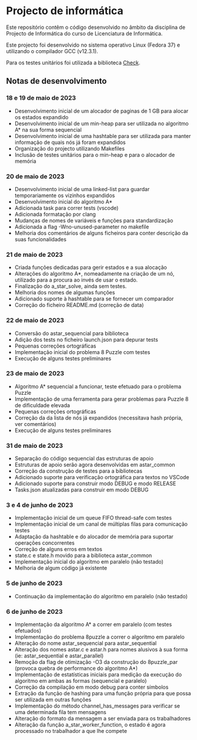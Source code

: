 # Projecto de informática 

Este repositório contêm o código desenvolvido no âmbito da disciplina de Projecto de Informática do curso de Licenciatura de Informática. 

Este projecto foi desenvolvido no sistema operativo Linux (Fedora 37) e utilizando o compilador GCC (v12.3.1).

Para os testes unitários foi utilizada a biblioteca [Check](https://libcheck.github.io/check/). 

## Notas de desenvolvimento

### 18 e 19 de maio de 2023 

* Desenvolvimento inicial de um alocador de paginas de 1 GB para alocar os estados expandido
* Desenvolvimento inicial de um min-heap para ser utilizada no algoritmo A* na sua forma sequencial
* Desenvolvimento inicial de uma hashtable para ser utilizada para manter informação de quais nós já foram expandidos
* Organização do projecto utilizando Makefiles
* Inclusão de testes unitários para o min-heap e para o alocador de memória

### 20 de maio de 2023

* Desenvolvimento inicial de uma linked-list para guardar temporariamente os vizinhos expandidos
* Desenvolvimento inicial do algoritmo A*
* Adicionada task para correr tests (vscode)
* Adicionada formatação por clang
* Mudanças de nomes de variáveis e funções para standardização
* Adicionada a flag -Wno-unused-parameter no makefile
* Melhoria dos comentários de alguns ficheiros para conter descrição da suas funcionalidades

### 21 de maio de 2023

* Criada funções dedicadas para gerir estados e a sua alocação
* Alterações do algoritmo A*, nomeadamente na criação de um nó, utilizado para a procura ao invés de usar o estado. 
* Finalização do a_star_solve, ainda sem testes.
* Melhoria dos nomes de algumas funções
* Adicionado suporte à hashtable para se fornecer um comparador
* Correção do ficheiro README.md (correção de data)

### 22 de maio de 2023

* Conversão do astar_sequencial para biblioteca
* Adição dos tests no ficheiro launch.json para depurar tests
* Pequenas correções ortográficas
* Implementação inicial do problema 8 Puzzle com testes
* Execução de alguns testes preliminares

### 23 de maio de 2023

* Algoritmo A* sequencial a funcionar, teste efetuado para o problema Puzzle
* Implementação de uma ferramenta para gerar problemas para Puzzle 8 de dificuldade elevada
* Pequenas correções ortográficas
* Correção da da lista de nós já expandidos (necessitava hash própria, ver comentários)
* Execução de alguns testes preliminares

### 31 de maio de 2023

* Separação do código sequencial das estruturas de apoio
* Estruturas de apoio serão agora desenvolvidas em astar_common
* Correção da construção de testes para a bibliotecas
* Adicionado suporte para verificação ortográfica para textos no VSCode
* Adicionado suporte para construir modo DEBUG e modo RELEASE
* Tasks.json atualizadas para construir em modo DEBUG

### 3 e 4 de junho de 2023

* Implementação inicial de um queue FIFO thread-safe com testes
* Implementação inicial de um canal de múltiplas filas para comunicação testes
* Adaptação da hashtable e do alocador de memória para suportar operações concorrentes
* Correção de alguns erros em textos
* state.c e state.h movido para a biblioteca astar_common
* Implementação inicial do algoritmo em paralelo (não testado)
* Melhoria de algum código já existente

### 5 de junho de 2023

* Continuação da implementação do algoritmo em paralelo (não testado)

### 6 de junho de 2023

* Implementação da algoritmo A* a correr em paralelo (com testes efetuados)
* Implementação do problema 8puzzle a correr o algoritmo em paralelo
* Alteração do nome astar_sequencial para astar_sequential
* Alteração dos nomes astar.c e astar.h para nomes alusivos à sua forma (ie: astar_sequential e astar_parallel)
* Remoção da flag de otimização -O3 da construção do 8puzzle_par (provoca quebra de performance do algoritmo A*)
* Implementação de estatísticas iniciais para medição da execução do algoritmo em ambas as formas (sequencial e paralelo)
* Correção da compilação em modo debug para conter símbolos
* Extração da função de hashing para uma função própria para que possa ser utilizada em outras funções
* Implementação do método channel_has_messages para verificar se uma determinada fila tem mensagens
* Alteração do formato da mensagem a ser enviada para os trabalhadores
* Alteração da função a_star_worker_function, o estado é agora processado no trabalhador a que lhe compete
